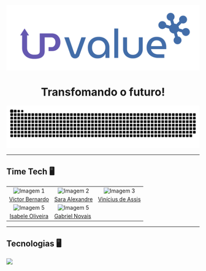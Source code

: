<img align="center" src="https://github.com/UP-Value-Solucoes/.github/blob/main/img/oficial_UPvalue.png">

<h1 align="center"> Transfomando o futuro! </h1> 

<p align="center">
<picture >
  <source
    media="(prefers-color-scheme: dark)"
    srcset="https://raw.githubusercontent.com/platane/snk/output/github-contribution-grid-snake-dark.svg"
  />
  <source
    media="(prefers-color-scheme: light)"
    srcset="https://raw.githubusercontent.com/platane/snk/output/github-contribution-grid-snake.svg"
  />
  <img
    alt="github contribution grid snake animation"
    src="https://raw.githubusercontent.com/platane/snk/output/github-contribution-grid-snake.svg"
  />
</picture>  
</p>

---

## Time Tech 🖥️

<table>
  
  <tr align="center">
    <td><img src="https://avatars.githubusercontent.com/u/74565748?v=4" alt="Imagem 1"></td>
    <td><img src="https://avatars.githubusercontent.com/u/162129270?v=4" alt="Imagem 2" ></td>
    <td><img src="https://avatars.githubusercontent.com/u/162127769?v=4" alt="Imagem 3"></td>
  </tr>
  <tr align="center">
    <td><a href="https://github.com/BernardoVictor" target="blank">Victor Bernardo</a></td>
    <td><a href="https://github.com/saralexandref" target="blank">Sara Alexandre</a></td>
    <td><a href="https://github.com/ViniA6Up" target="blank">Vinícius de Assis</a></td>
  </tr>

  <tr align="center">
    <td><img src="https://avatars.githubusercontent.com/u/161530021?v=4" alt="Imagem 5"></td>
    <td><img src="https://avatars.githubusercontent.com/u/161596542?v=4" alt="Imagem 5"></td>
  </tr>
  <td align="center"
   <td><a href="https://github.com/mariaisabeleup" target="blank">Isabele Oliveira</a></td>
   <td><a href="https://github.com/GNovaisDev" target="blank">Gabriel Novais</a></td>
  </td>
  
</table>

---

## Tecnologias 🖥️

<p align="left">
  <a href="https://skillicons.dev">
    <img src="https://skillicons.dev/icons?i=ts,js,express,nodejs,prisma,postgres,mongo,html,css,py,git,github,docker,heroku" />
  </a>
</p>

